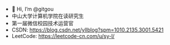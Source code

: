 - 👋 Hi, I’m @gitgou 
- 中山大学计算机学院在读研究生
- 第一届微信校园技术运营官
-  CSDN: https://blog.csdn.net/yllblog?spm=1010.2135.3001.5421
-  LeetCode: https://leetcode-cn.com/u/sy-l/




